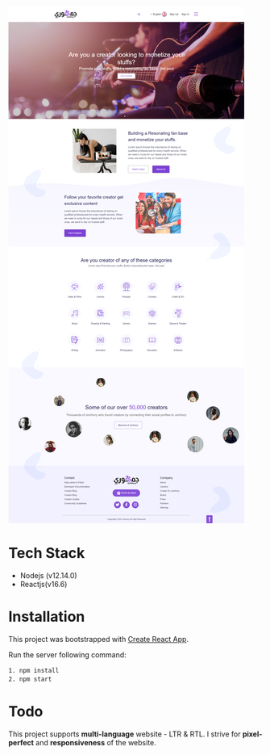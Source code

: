 ![alt text](https://github.com/7axiomsOfEuclid/Creator-s-website---React.js/blob/main/creators.png)

# Tech Stack
* Nodejs (v12.14.0)
* Reactjs(v16.6)

# Installation

This project was bootstrapped with [Create React App](https://github.com/facebook/create-react-app).

Run the server following command:
```bash
1. npm install
2. npm start
```

# Todo

This project supports <strong>multi-language</strong> website - LTR & RTL. I strive for <strong>pixel-perfect</strong> and <strong>responsiveness</strong> of the website. 
